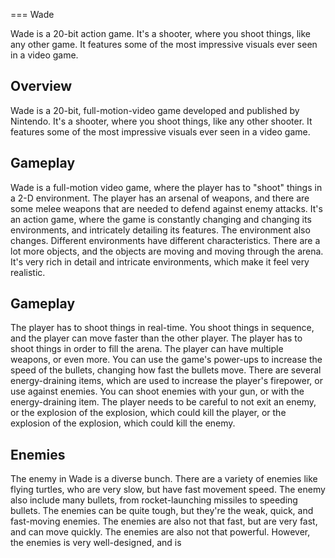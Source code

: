 
===
Wade

Wade is a 20-bit action game. It's a shooter, where you shoot things, like any other game. It features some of the most impressive visuals ever seen in a video game.

## Overview

Wade is a 20-bit, full-motion-video game developed and published by Nintendo. It's a shooter, where you shoot things, like any other shooter. It features some of the most impressive visuals ever seen in a video game.

## Gameplay

Wade is a full-motion video game, where the player has to "shoot" things in a 2-D environment. The player has an arsenal of weapons, and there are some melee weapons that are needed to defend against enemy attacks. It's an action game, where the game is constantly changing and changing its environments, and intricately detailing its features. The environment also changes. Different environments have different characteristics. There are a lot more objects, and the objects are moving and moving through the arena. It's very rich in detail and intricate environments, which make it feel very realistic.

## Gameplay

The player has to shoot things in real-time. You shoot things in sequence, and the player can move faster than the other player. The player has to shoot things in order to fill the arena. The player can have multiple weapons, or even more. You can use the game's power-ups to increase the speed of the bullets, changing how fast the bullets move. There are several energy-draining items, which are used to increase the player's firepower, or use against enemies. You can shoot enemies with your gun, or with the energy-draining item. The player needs to be careful to not exit an enemy, or the explosion of the explosion, which could kill the player, or the explosion of the explosion, which could kill the enemy.

## Enemies

The enemy in Wade is a diverse bunch. There are a variety of enemies like flying turtles, who are very slow, but have fast movement speed. The enemy also include many bullets, from rocket-launching missiles to speeding bullets. The enemies can be quite tough, but they're the weak, quick, and fast-moving enemies. The enemies are also not that fast, but are very fast, and can move quickly. The enemies are also not that powerful. However, the enemies is very well-designed, and is
